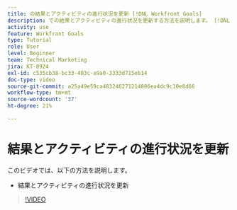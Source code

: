 ```yaml
---
title: の結果とアクティビティの進行状況を更新 [!DNL Workfront Goals]
description: での結果とアクティビティの進行状況を更新する方法を説明します。 [!DNL Workfront Goals].
activity: use
feature: Workfront Goals
type: Tutorial
role: User
level: Beginner
team: Technical Marketing
jira: KT-8924
exl-id: c535cb38-bc33-403c-a9a0-3333d715eb14
doc-type: video
source-git-commit: a25a49e59ca483246271214886ea4dc9c10e8d66
workflow-type: tm+mt
source-wordcount: '37'
ht-degree: 21%

---
```


# 結果とアクティビティの進行状況を更新

このビデオでは、以下の方法を説明します。

* 結果とアクティビティの進行状況を更新

>[!VIDEO](https://video.tv.adobe.com/v/335196/?quality=12&learn=on)
